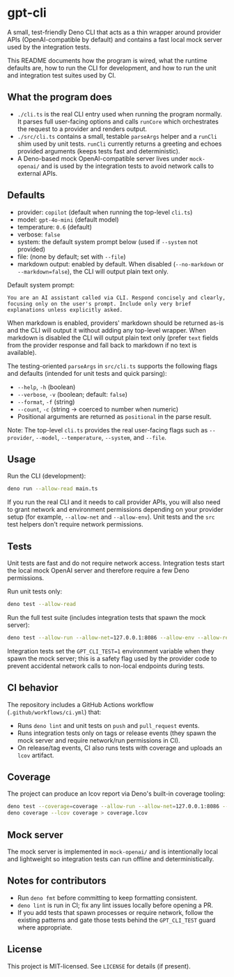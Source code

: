 # gpt-cli

A small, test-friendly Deno CLI that acts as a thin wrapper around provider APIs
(OpenAI-compatible by default) and contains a fast local mock server used by the
integration tests.

This README documents how the program is wired, what the runtime defaults are,
how to run the CLI for development, and how to run the unit and integration test
suites used by CI.

## What the program does

- `./cli.ts` is the real CLI entry used when running the program normally. It
  parses full user-facing options and calls `runCore` which orchestrates the
  request to a provider and renders output.
- `./src/cli.ts` contains a small, testable `parseArgs` helper and a `runCli`
  shim used by unit tests. `runCli` currently returns a greeting and echoes
  provided arguments (keeps tests fast and deterministic).
- A Deno-based mock OpenAI-compatible server lives under `mock-openai/` and is
  used by the integration tests to avoid network calls to external APIs.

## Defaults

- provider: `copilot` (default when running the top-level `cli.ts`)
- model: `gpt-4o-mini` (default model)
- temperature: `0.6` (default)
- verbose: `false`
- system: the default system prompt below (used if `--system` not provided)
- file: (none by default; set with `--file`)
- markdown output: enabled by default. When disabled (`--no-markdown` or
  `--markdown=false`), the CLI will output plain text only.

Default system prompt:

```
You are an AI assistant called via CLI. Respond concisely and clearly, focusing only on the user's prompt. Include only very brief explanations unless explicitly asked.
```

When markdown is enabled, providers' markdown should be returned as-is and the
CLI will output it without adding any top-level wrapper. When markdown is
disabled the CLI will output plain text only (prefer `text` fields from the
provider response and fall back to markdown if no text is available).

The testing-oriented `parseArgs` in `src/cli.ts` supports the following flags
and defaults (intended for unit tests and quick parsing):

- `--help`, `-h` (boolean)
- `--verbose`, `-v` (boolean; default: `false`)
- `--format`, `-f` (string)
- `--count`, `-c` (string -> coerced to number when numeric)
- Positional arguments are returned as `positional` in the parse result.

Note: The top-level `cli.ts` provides the real user-facing flags such as
`--provider`, `--model`, `--temperature`, `--system`, and `--file`.

## Usage

Run the CLI (development):

```bash
deno run --allow-read main.ts
```

If you run the real CLI and it needs to call provider APIs, you will also need
to grant network and environment permissions depending on your provider setup
(for example, `--allow-net` and `--allow-env`). Unit tests and the `src` test
helpers don't require network permissions.

## Tests

Unit tests are fast and do not require network access. Integration tests start
the local mock OpenAI server and therefore require a few Deno permissions.

Run unit tests only:

```bash
deno test --allow-read
```

Run the full test suite (includes integration tests that spawn the mock server):

```bash
deno test --allow-run --allow-net=127.0.0.1:8086 --allow-env --allow-read
```

Integration tests set the `GPT_CLI_TEST=1` environment variable when they spawn
the mock server; this is a safety flag used by the provider code to prevent
accidental network calls to non-local endpoints during tests.

## CI behavior

The repository includes a GitHub Actions workflow (`.github/workflows/ci.yml`)
that:

- Runs `deno lint` and unit tests on `push` and `pull_request` events.
- Runs integration tests only on tags or release events (they spawn the mock
  server and require network/run permissions in CI).
- On release/tag events, CI also runs tests with coverage and uploads an `lcov`
  artifact.

## Coverage

The project can produce an lcov report via Deno's built-in coverage tooling:

```bash
deno test --coverage=coverage --allow-run --allow-net=127.0.0.1:8086 --allow-env --allow-read
deno coverage --lcov coverage > coverage.lcov
```

## Mock server

The mock server is implemented in `mock-openai/` and is intentionally local and
lightweight so integration tests can run offline and deterministically.

## Notes for contributors

- Run `deno fmt` before committing to keep formatting consistent.
- `deno lint` is run in CI; fix any lint issues locally before opening a PR.
- If you add tests that spawn processes or require network, follow the existing
  patterns and gate those tests behind the `GPT_CLI_TEST` guard where
  appropriate.

## License

This project is MIT-licensed. See `LICENSE` for details (if present).

